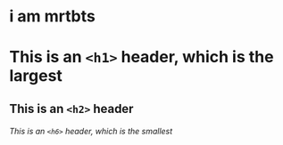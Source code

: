 # i am mrtbts
# This is an `<h1>` header, which is the largest
## This is an `<h2>` header
###### This is an `<h6>` header, which is the smallest

